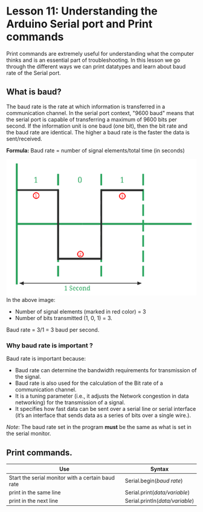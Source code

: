 # Lesson 11: Understanding the Arduino Serial port and Print commands
Print commands are extremely useful for understanding what the computer thinks and is an essential part of troubleshooting. In this lesson we go through the different ways we can print datatypes and learn about baud rate of the Serial port. 

## What is baud?
The baud rate is the rate at which information is transferred in a communication channel. In the serial port context, "9600 baud" means that the serial port is capable of transferring a maximum of 9600 bits per second. If the information unit is one baud (one bit), then the bit rate and the baud rate are identical. The higher a baud rate is the faster the data is sent/received.

**Formula:** Baud rate = number of signal elements/total time (in seconds)

![image1](images/img1.png)
In the above image:
+ Number of signal elements (marked in red color) = 3 
+ Number of bits transmitted (1, 0, 1) = 3.

Baud rate = 3/1 = 3 baud per second.

### Why baud rate is important ?
Baud rate is important because: 
- Baud rate can determine the bandwidth requirements for transmission of the signal.
- Baud rate is also used for the calculation of the Bit rate of a communication channel.
- It is a tuning parameter (i.e., it adjusts the Network congestion in data networking) for the transmission of a signal.
- It specifies how fast data can be sent over a serial line or serial interface (it’s an interface that sends data as a series of bits over a single wire.).

*Note*: The baud rate set in the program **must** be the same as what is set in the serial monitor.

## Print commands.
|Use|Syntax|
|--|----|
|Start the serial monitor with a certain baud rate|Serial.begin(*baud rate*)|
|print in the same line|Serial.print(*data/variable*)|
|print in the next line|Serial.println(*data/variable*)|